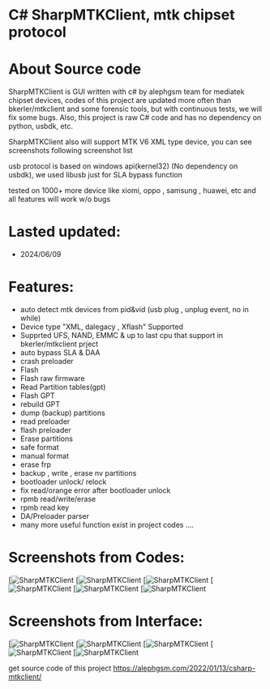 # C# SharpMTKClient, mtk chipset protocol
# About Source code
SharpMTKClient is GUI written with c# by alephgsm team for mediatek chipset devices, codes of this project are updated more often than bkerler/mtkclient and some forensic tools, but with continuous tests, we will fix some bugs. Also, this project is raw C# code and has no dependency on python, usbdk, etc.

SharpMTKClient also will support MTK V6 XML type device, you can see screenshots following screenshot list

usb protocol is based on windows api(kernel32) (No dependency on usbdk), we used libusb just for SLA bypass function

tested on 1000+ more device like xiomi, oppo , samsung , huawei, etc and all features will work w/o bugs

# Lasted updated:
* 2024/06/09

# Features:
* auto detect mtk devices from pid&vid (usb plug , unplug event, no in while)
* Device type "XML, dalegacy , Xflash" Supported
* Supprted UFS, NAND, EMMC & up to last cpu that support in bkerler/mtkclient prject
* auto bypass SLA & DAA
* crash preloader
* Flash
* Flash raw firmware
* Read Partition tables(gpt)
* Flash GPT
* rebuild GPT
* dump (backup) partitions
* read preloader
* flash preloader
* Erase partitions
* safe format
* manual format
* erase frp
* backup , write , erase nv partitions
* bootloader unlock/ relock
* fix read/orange error after bootloader unlock
* rpmb read/write/erase
* rpmb read key
* DA/Preloader parser
* many more useful function exist in project codes ....

# Screenshots from Codes:
[![SharpMTKClient](https://alephgsm.com/wp-content/uploads/2022/01/1-1.jpg)
[![SharpMTKClient](https://alephgsm.com/wp-content/uploads/2022/01/2-1.jpg)
[![SharpMTKClient](https://alephgsm.com/wp-content/uploads/2022/01/3-1.jpg)
[![SharpMTKClient](https://alephgsm.com/wp-content/uploads/2022/01/4.jpg)
[![SharpMTKClient](https://alephgsm.com/wp-content/uploads/2022/01/5.jpg)
[![SharpMTKClient](https://alephgsm.com/wp-content/uploads/2022/01/6.jpg)

# Screenshots from Interface:
[![SharpMTKClient](https://alephgsm.com/wp-content/uploads/2022/01/FeaturePage.jpg)
[![SharpMTKClient](https://alephgsm.com/wp-content/uploads/2022/01/FlashPage.jpg)
[![SharpMTKClient](https://alephgsm.com/wp-content/uploads/2022/01/ManualConfig.jpg)
[![SharpMTKClient](https://alephgsm.com/wp-content/uploads/2022/01/NetworkPage.jpg)
[![SharpMTKClient](https://alephgsm.com/wp-content/uploads/2022/01/PartitionManagmet.jpg)


get source code of this project
https://alephgsm.com/2022/01/13/csharp-mtkclient/
